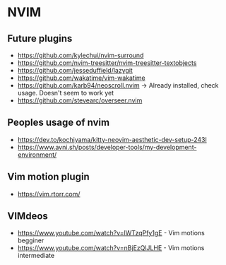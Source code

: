 # NVIM

## Future plugins

- https://github.com/kylechui/nvim-surround
- https://github.com/nvim-treesitter/nvim-treesitter-textobjects
- https://github.com/jesseduffield/lazygit
- https://github.com/wakatime/vim-wakatime
- https://github.com/karb94/neoscroll.nvim -> Already installed, check usage. Doesn't seem to work yet
- https://github.com/stevearc/overseer.nvim

## Peoples usage of nvim

- https://dev.to/kochiyama/kitty-neovim-aesthetic-dev-setup-243l
- https://www.avni.sh/posts/developer-tools/my-development-environment/

## Vim motion plugin

- https://vim.rtorr.com/

## VIMdeos

- https://www.youtube.com/watch?v=lWTzqPfy1gE - Vim motions begginer
- https://www.youtube.com/watch?v=nBjEzQlJLHE - Vim motions intermediate